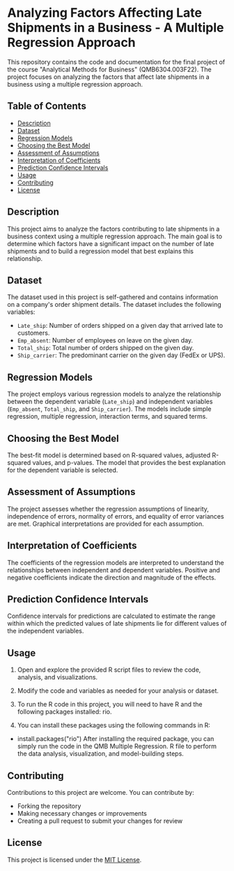 
# Analyzing Factors Affecting Late Shipments in a Business - A Multiple Regression Approach

This repository contains the code and documentation for the final project of the course "Analytical Methods for Business" (QMB6304.003F22). The project focuses on analyzing the factors that affect late shipments in a business using a multiple regression approach.

## Table of Contents

- [Description](#description)
- [Dataset](#dataset)
- [Regression Models](#regression-models)
- [Choosing the Best Model](#choosing-the-best-model)
- [Assessment of Assumptions](#assessment-of-assumptions)
- [Interpretation of Coefficients](#interpretation-of-coefficients)
- [Prediction Confidence Intervals](#prediction-confidence-intervals)
- [Usage](#usage)
- [Contributing](#contributing)
- [License](#license)

## Description

This project aims to analyze the factors contributing to late shipments in a business context using a multiple regression approach. The main goal is to determine which factors have a significant impact on the number of late shipments and to build a regression model that best explains this relationship.

## Dataset

The dataset used in this project is self-gathered and contains information on a company's order shipment details. The dataset includes the following variables:

- `Late_ship`: Number of orders shipped on a given day that arrived late to customers.
- `Emp_absent`: Number of employees on leave on the given day.
- `Total_ship`: Total number of orders shipped on the given day.
- `Ship_carrier`: The predominant carrier on the given day (FedEx or UPS).

## Regression Models

The project employs various regression models to analyze the relationship between the dependent variable (`Late_ship`) and independent variables (`Emp_absent`, `Total_ship`, and `Ship_carrier`). The models include simple regression, multiple regression, interaction terms, and squared terms.

## Choosing the Best Model

The best-fit model is determined based on R-squared values, adjusted R-squared values, and p-values. The model that provides the best explanation for the dependent variable is selected.

## Assessment of Assumptions

The project assesses whether the regression assumptions of linearity, independence of errors, normality of errors, and equality of error variances are met. Graphical interpretations are provided for each assumption.

## Interpretation of Coefficients

The coefficients of the regression models are interpreted to understand the relationships between independent and dependent variables. Positive and negative coefficients indicate the direction and magnitude of the effects.

## Prediction Confidence Intervals

Confidence intervals for predictions are calculated to estimate the range within which the predicted values of late shipments lie for different values of the independent variables.

## Usage

1. Open and explore the provided R script files to review the code, analysis, and visualizations.

2. Modify the code and variables as needed for your analysis or dataset.

3. To run the R code in this project, you will need to have R and the following packages installed: rio.
4.  You can install these packages using the following commands in R:
- install.packages("rio")
After installing the required package, you can simply run the code in the QMB Multiple Regression. R file to perform the data analysis, visualization, and model-building steps.

## Contributing

Contributions to this project are welcome. You can contribute by:

- Forking the repository
- Making necessary changes or improvements
- Creating a pull request to submit your changes for review

## License

This project is licensed under the [MIT License](LICENSE).

